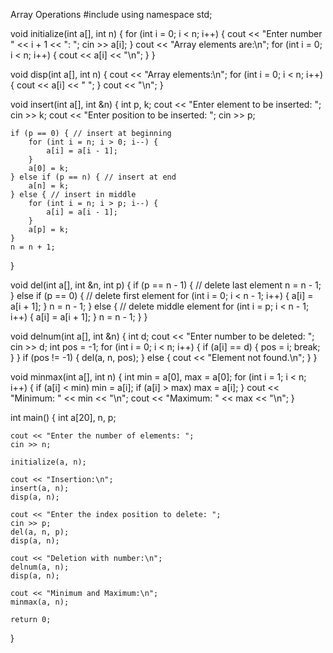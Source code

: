 Array Operations
#include <iostream>
using namespace std;

void initialize(int a[], int n) {
    for (int i = 0; i < n; i++) {
        cout << "Enter number " << i + 1 << ": ";
        cin >> a[i];
    }
    cout << "Array elements are:\n";
    for (int i = 0; i < n; i++) {
        cout << a[i] << "\n";
    }
}

void disp(int a[], int n) {
    cout << "Array elements:\n";
    for (int i = 0; i < n; i++) {
        cout << a[i] << " ";
    }
    cout << "\n";
}

void insert(int a[], int &n) {
    int p, k;
    cout << "Enter element to be inserted: ";
    cin >> k;
    cout << "Enter position to be inserted: ";
    cin >> p;

    if (p == 0) { // insert at beginning
        for (int i = n; i > 0; i--) {
            a[i] = a[i - 1];
        }
        a[0] = k;
    } else if (p == n) { // insert at end
        a[n] = k;
    } else { // insert in middle
        for (int i = n; i > p; i--) {
            a[i] = a[i - 1];
        }
        a[p] = k;
    }
    n = n + 1;
}

void del(int a[], int &n, int p) {
    if (p == n - 1) { // delete last element
        n = n - 1;
    } else if (p == 0) { // delete first element
        for (int i = 0; i < n - 1; i++) {
            a[i] = a[i + 1];
        }
        n = n - 1;
    } else { // delete middle element
        for (int i = p; i < n - 1; i++) {
            a[i] = a[i + 1];
        }
        n = n - 1;
    }
}

void delnum(int a[], int &n) {
    int d;
    cout << "Enter number to be deleted: ";
    cin >> d;
    int pos = -1;
    for (int i = 0; i < n; i++) {
        if (a[i] == d) {
            pos = i;
            break;
        }
    }
    if (pos != -1) {
        del(a, n, pos);
    } else {
        cout << "Element not found.\n";
    }
}

void minmax(int a[], int n) {
    int min = a[0], max = a[0];
    for (int i = 1; i < n; i++) {
        if (a[i] < min)
            min = a[i];
        if (a[i] > max)
            max = a[i];
    }
    cout << "Minimum: " << min << "\n";
    cout << "Maximum: " << max << "\n";
}

int main() {
    int a[20], n, p;

    cout << "Enter the number of elements: ";
    cin >> n;

    initialize(a, n);

    cout << "Insertion:\n";
    insert(a, n);
    disp(a, n);

    cout << "Enter the index position to delete: ";
    cin >> p;
    del(a, n, p);
    disp(a, n);

    cout << "Deletion with number:\n";
    delnum(a, n);
    disp(a, n);

    cout << "Minimum and Maximum:\n";
    minmax(a, n);

    return 0;
}
